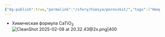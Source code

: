 ```yaml
---
{"dg-publish":true,"permalink":"/sfery/himiya/perovskit/","tags":["Неорганика"]}
---
```


- Химическая формула CaTiO<sub>3</sub>
![CleanShot 2025-02-08 at 20.32.43@2x.png|400](/img/user/%D0%90%D1%80%D1%85%D0%B8%D0%B2/%D0%9A%D1%8D%D1%88/CleanShot%202025-02-08%20at%2020.32.43@2x.png)